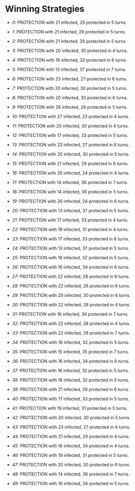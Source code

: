 # Winning Strategies

* _0:_ PROTECTION with 21 infected, 29 protected in 5 turns.


* _1:_ PROTECTION with 21 infected, 29 protected in 5 turns.


* _2:_ PROTECTION with 21 infected, 29 protected in 5 turns.


* _3:_ PROTECTION with 20 infected, 30 protected in 4 turns.


* _4:_ PROTECTION with 18 infected, 32 protected in 6 turns.


* _5:_ PROTECTION with 13 infected, 37 protected in 7 turns.


* _6:_ PROTECTION with 23 infected, 27 protected in 6 turns.


* _7:_ PROTECTION with 20 infected, 30 protected in 5 turns.


* _8:_ PROTECTION with 20 infected, 30 protected in 6 turns.


* _9:_ PROTECTION with 26 infected, 24 protected in 5 turns.


* _10:_ PROTECTION with 27 infected, 23 protected in 4 turns.


* _11:_ PROTECTION with 20 infected, 30 protected in 4 turns.


* _12:_ PROTECTION with 17 infected, 33 protected in 5 turns.


* _13:_ PROTECTION with 23 infected, 27 protected in 6 turns.


* _14:_ PROTECTION with 20 infected, 30 protected in 5 turns.


* _15:_ PROTECTION with 21 infected, 29 protected in 6 turns.


* _16:_ PROTECTION with 26 infected, 24 protected in 4 turns.


* _17:_ PROTECTION with 14 infected, 36 protected in 7 turns.


* _18:_ PROTECTION with 14 infected, 36 protected in 5 turns.


* _19:_ PROTECTION with 26 infected, 24 protected in 6 turns.


* _20:_ PROTECTION with 13 infected, 37 protected in 5 turns.


* _21:_ PROTECTION with 17 infected, 33 protected in 4 turns.


* _22:_ PROTECTION with 19 infected, 31 protected in 4 turns.


* _23:_ PROTECTION with 17 infected, 33 protected in 6 turns.


* _24:_ PROTECTION with 13 infected, 37 protected in 5 turns.


* _25:_ PROTECTION with 18 infected, 32 protected in 5 turns.


* _26:_ PROTECTION with 16 infected, 34 protected in 6 turns.


* _27:_ PROTECTION with 22 infected, 28 protected in 6 turns.


* _28:_ PROTECTION with 22 infected, 28 protected in 6 turns.


* _29:_ PROTECTION with 20 infected, 30 protected in 6 turns.


* _30:_ PROTECTION with 22 infected, 28 protected in 4 turns.


* _31:_ PROTECTION with 16 infected, 34 protected in 7 turns.


* _32:_ PROTECTION with 22 infected, 28 protected in 4 turns.


* _33:_ PROTECTION with 22 infected, 28 protected in 7 turns.


* _34:_ PROTECTION with 18 infected, 32 protected in 5 turns.


* _35:_ PROTECTION with 15 infected, 35 protected in 7 turns.


* _36:_ PROTECTION with 16 infected, 34 protected in 6 turns.


* _37:_ PROTECTION with 18 infected, 32 protected in 5 turns.


* _38:_ PROTECTION with 18 infected, 32 protected in 5 turns.


* _39:_ PROTECTION with 21 infected, 29 protected in 6 turns.


* _40:_ PROTECTION with 17 infected, 33 protected in 5 turns.


* _41:_ PROTECTION with 19 infected, 31 protected in 5 turns.


* _42:_ PROTECTION with 20 infected, 30 protected in 5 turns.


* _43:_ PROTECTION with 23 infected, 27 protected in 4 turns.


* _44:_ PROTECTION with 21 infected, 29 protected in 4 turns.


* _45:_ PROTECTION with 16 infected, 34 protected in 4 turns.


* _46:_ PROTECTION with 19 infected, 31 protected in 5 turns.


* _47:_ PROTECTION with 20 infected, 30 protected in 6 turns.


* _48:_ PROTECTION with 14 infected, 36 protected in 7 turns.


* _49:_ PROTECTION with 16 infected, 34 protected in 5 turns.


